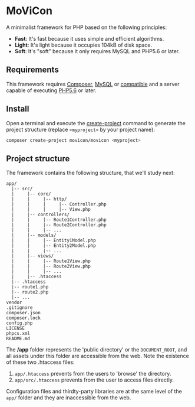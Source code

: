 # MoViCon

A minimalist framework for PHP based on the following principles:

  * **Fast**: It's fast because it uses simple and efficient algorithms.
  * **Light**: It's light because it occupies 104kB of disk space.
  * **Soft**: It's "soft" because it only requires MySQL and PHP5.6 or later.

## Requirements

This framework requires [Composer](https://getcomposer.org/), [MySQL](https://www.mysql.com/) or [compatible](https://mariadb.org/) and a server capable of executing [PHP5.6](http://php.net/downloads.php) or later.

## Install

Open a terminal and execute the [create-project](https://getcomposer.org/doc/03-cli.md#create-project) command to generate the project structure (replace `<myproject>` by your project name):
```bash
composer create-project movicon/movicon <myproject>
```

## Project structure

The framework contains the following structure, that we'll study next:

```text
app/
  |-- src/
  |     |-- core/
  |     |     |-- http/
  |     |     |     |-- Controller.php
  |     |     |     |-- View.php
  |     |-- controllers/
  |     |     |-- Route1Controller.php
  |     |     |-- Route2Controller.php
  |     |     |-- ...
  |     |-- models/
  |     |     |-- Entity1Model.php
  |     |     |-- Entity2Model.php
  |     |     |-- ...
  |     |-- views/
  |     |     |-- Route1View.php
  |     |     |-- Route2View.php
  |     |     |-- ...
  |     |-- .htaccess
  |-- .htaccess
  |-- route1.php
  |-- route2.php
  |-- ...
vendor
.gitignore
composer.json
composer.lock
config.php
LICENSE
phpcs.xml
README.md
```
The **/app** folder represents the 'public directory' or the `DOCUMENT_ROOT`, and all assets under this folder are accessible from the web. Note the existence of these two .htaccess files:

   1. `app/.htaccess` prevents from the users to 'browse' the directory.
   2. `app/src/.htaccess` prevents from the user to access files directly.
   
Configuration files and thirdty-party libraries are at the same level of the `app/` folder and they are inaccessible from the web.
   

